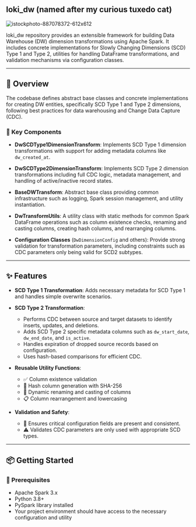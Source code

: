## loki_dw (named after my curious tuxedo cat)
![istockphoto-887078372-612x612](https://github.com/user-attachments/assets/d803f49b-9ddd-4618-891d-4f963ff99672)

loki_dw repository provides an extensible framework for building Data Warehouse (DW) dimension transformations using Apache Spark. It includes concrete implementations for Slowly Changing Dimensions (SCD) Type 1 and Type 2, utilities for handling DataFrame transformations, and validation mechanisms via configuration classes.

---

## 🚀 Overview

The codebase defines abstract base classes and concrete implementations for creating DW entities, specifically SCD Type 1 and Type 2 dimensions, following best practices for data warehousing and Change Data Capture (CDC).

### 🔑 Key Components

- **DwSCDType1DimensionTransform**: Implements SCD Type 1 dimension transformations with support for adding metadata columns like `dw_created_at`.

- **DwSCDType2DimensionTransform**: Implements SCD Type 2 dimension transformations including full CDC logic, metadata management, and handling of active/inactive record states.

- **BaseDWTransform**: Abstract base class providing common infrastructure such as logging, Spark session management, and utility instantiation.

- **DwTransformUtils**: A utility class with static methods for common Spark DataFrame operations such as column existence checks, renaming and casting columns, creating hash columns, and rearranging columns.

- **Configuration Classes** (`DwDimensionConfig` and others): Provide strong validation for transformation parameters, including constraints such as CDC parameters only being valid for SCD2 subtypes.

---

## ✨ Features

- **SCD Type 1 Transformation**: Adds necessary metadata for SCD Type 1 and handles simple overwrite scenarios.

- **SCD Type 2 Transformation**:
  - Performs CDC between source and target datasets to identify inserts, updates, and deletions.
  - Adds SCD Type 2 specific metadata columns such as `dw_start_date`, `dw_end_date`, and `is_active`.
  - Handles expiration of dropped source records based on configuration.
  - Uses hash-based comparisons for efficient CDC.

- **Reusable Utility Functions**:
  - ✅ Column existence validation
  - 🔐 Hash column generation with SHA-256
  - 🔄 Dynamic renaming and casting of columns
  - 📋 Column rearrangement and lowercasing

- **Validation and Safety**:
  - 🚫 Ensures critical configuration fields are present and consistent.
  - ⚠️ Validates CDC parameters are only used with appropriate SCD types.

---

## 📦 Getting Started

### 🔧 Prerequisites

- Apache Spark 3.x
- Python 3.8+
- PySpark library installed
- Your project environment should have access to the necessary configuration and utility
